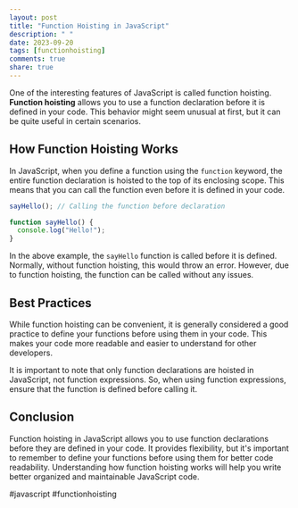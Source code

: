 ```yaml
---
layout: post
title: "Function Hoisting in JavaScript"
description: " "
date: 2023-09-20
tags: [functionhoisting]
comments: true
share: true
---
```


One of the interesting features of JavaScript is called function hoisting. **Function hoisting** allows you to use a function declaration before it is defined in your code. This behavior might seem unusual at first, but it can be quite useful in certain scenarios.

## How Function Hoisting Works

In JavaScript, when you define a function using the `function` keyword, the entire function declaration is hoisted to the top of its enclosing scope. This means that you can call the function even before it is defined in your code.

```javascript
sayHello(); // Calling the function before declaration

function sayHello() {
  console.log("Hello!");
}
```

In the above example, the `sayHello` function is called before it is defined. Normally, without function hoisting, this would throw an error. However, due to function hoisting, the function can be called without any issues.

## Best Practices

While function hoisting can be convenient, it is generally considered a good practice to define your functions before using them in your code. This makes your code more readable and easier to understand for other developers.

It is important to note that only function declarations are hoisted in JavaScript, not function expressions. So, when using function expressions, ensure that the function is defined before calling it.

## Conclusion

Function hoisting in JavaScript allows you to use function declarations before they are defined in your code. It provides flexibility, but it's important to remember to define your functions before using them for better code readability. Understanding how function hoisting works will help you write better organized and maintainable JavaScript code.

#javascript #functionhoisting